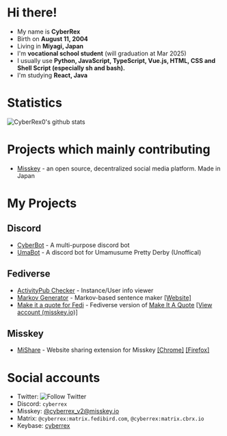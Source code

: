 <!-- ### Hi there 👋 -->

<!--
**CyberRex0/CyberRex0** is a ✨ _special_ ✨ repository because its `README.md` (this file) appears on your GitHub profile.

Here are some ideas to get you started:

- 🔭 I’m currently working on ...
- 🌱 I’m currently learning ...
- 👯 I’m looking to collaborate on ...
- 🤔 I’m looking for help with ...
- 💬 Ask me about ...
- 📫 How to reach me: ...
- 😄 Pronouns: ...
- ⚡ Fun fact: ...
-->

# Hi there!
- My name is **CyberRex**
- Birth on **August 11, 2004**
- Living in **Miyagi, Japan**
- I'm **vocational school student** (will graduation at Mar 2025)
- I usually use **Python, JavaScript, TypeScript, Vue.js, HTML, CSS and Shell Script (especially sh and bash).**
- I'm studying **React, Java**

# Statistics
![CyberRex0's github stats](https://github-readme-stats.vercel.app/api?username=CyberRex0)

# Projects which mainly contributing
- [Misskey](https://github.com/misskey-dev/misskey) - an open source, decentralized social media platform. Made in Japan

# My Projects
## Discord
- [CyberBot](https://cyberbot.cyberrex.jp/) - A multi-purpose discord bot
- [UmaBot](https://umabot.cbrx.io/) - A discord bot for Umamusume Pretty Derby (Unoffical)
## Fediverse
- [ActivityPub Checker](https://ap-checker.cbrx.io/) - Instance/User info viewer
- [Markov Generator](https://github.com/CyberRex0/markov-generator-fedi) - Markov-based sentence maker [[Website]](https://markov-fedi.cbrx.io/)
- [Make it a quote for Fedi](https://github.com/CyberRex0/miq-fedi) - Fediverse version of [Make It A Quote](https://twitter.com/makeitaquote) [[View account (misskey.io)]](https://misskey.io/@makeitquote)
## Misskey
- [MiShare](https://github.com/CyberRex0/mishare) - Website sharing extension for Misskey [[Chrome]](https://chrome.google.com/webstore/detail/mishare/mhcekclmecbihalcaijbcgfdffmdcjhe) [[Firefox]](https://addons.mozilla.org/firefox/addon/mishare/)

# Social accounts
- Twitter: ![Follow Twitter](https://img.shields.io/twitter/follow/subrex0?style=social)
- Discord: `cyberrex`
- Misskey: [@cyberrex_v2@misskey.io](https://misskey.io/@cyberrex_v2)
- Matrix: `@cyberrex:matrix.fedibird.com`, `@cyberrex:matrix.cbrx.io`
- Keybase: [cyberrex](https://keybase.io/cyberrex)
